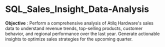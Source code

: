 # SQL_Sales_Insight_Data-Analysis
**Objective** : Perform a comprehensive analysis of Atilq Hardware's sales data to understand revenue trends, top-selling products, customer behavior, and regional performance over the last year. Generate actionable insights to optimize sales strategies for the upcoming quarter.

